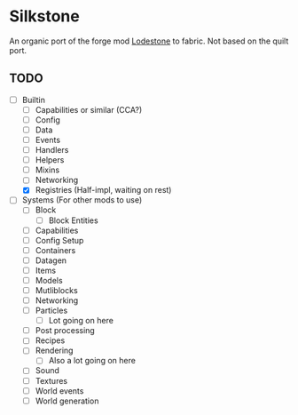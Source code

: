 # Silkstone
An organic port of the forge mod [Lodestone](https://github.com/LodestarMC/Lodestone) to fabric. Not based on the quilt port.

## TODO
- [ ] Builtin
  - [ ] Capabilities or similar (CCA?)
  - [ ] Config
  - [ ] Data
  - [ ] Events
  - [ ] Handlers
  - [ ] Helpers
  - [ ] Mixins
  - [ ] Networking
  - [x] Registries (Half-impl, waiting on rest)
- [ ] Systems (For other mods to use)
  - [ ] Block
    - [ ] Block Entities
  - [ ] Capabilities
  - [ ] Config Setup
  - [ ] Containers
  - [ ] Datagen
  - [ ] Items
  - [ ] Models
  - [ ] Mutliblocks
  - [ ] Networking
  - [ ] Particles
    - [ ] Lot going on here
  - [ ] Post processing
  - [ ] Recipes
  - [ ] Rendering
    - [ ] Also a lot going on here
  - [ ] Sound
  - [ ] Textures
  - [ ] World events
  - [ ] World generation